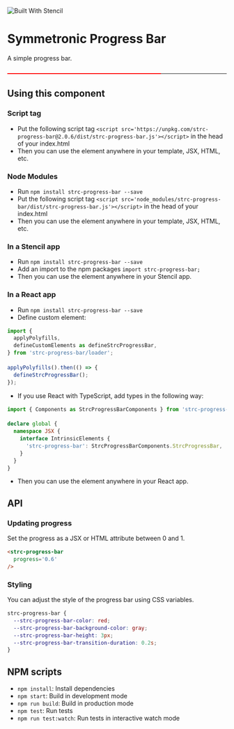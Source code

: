 ![Built With Stencil](https://img.shields.io/badge/-Built%20With%20Stencil-16161d.svg?logo=data%3Aimage%2Fsvg%2Bxml%3Bbase64%2CPD94bWwgdmVyc2lvbj0iMS4wIiBlbmNvZGluZz0idXRmLTgiPz4KPCEtLSBHZW5lcmF0b3I6IEFkb2JlIElsbHVzdHJhdG9yIDE5LjIuMSwgU1ZHIEV4cG9ydCBQbHVnLUluIC4gU1ZHIFZlcnNpb246IDYuMDAgQnVpbGQgMCkgIC0tPgo8c3ZnIHZlcnNpb249IjEuMSIgaWQ9IkxheWVyXzEiIHhtbG5zPSJodHRwOi8vd3d3LnczLm9yZy8yMDAwL3N2ZyIgeG1sbnM6eGxpbms9Imh0dHA6Ly93d3cudzMub3JnLzE5OTkveGxpbmsiIHg9IjBweCIgeT0iMHB4IgoJIHZpZXdCb3g9IjAgMCA1MTIgNTEyIiBzdHlsZT0iZW5hYmxlLWJhY2tncm91bmQ6bmV3IDAgMCA1MTIgNTEyOyIgeG1sOnNwYWNlPSJwcmVzZXJ2ZSI%2BCjxzdHlsZSB0eXBlPSJ0ZXh0L2NzcyI%2BCgkuc3Qwe2ZpbGw6I0ZGRkZGRjt9Cjwvc3R5bGU%2BCjxwYXRoIGNsYXNzPSJzdDAiIGQ9Ik00MjQuNywzNzMuOWMwLDM3LjYtNTUuMSw2OC42LTkyLjcsNjguNkgxODAuNGMtMzcuOSwwLTkyLjctMzAuNy05Mi43LTY4LjZ2LTMuNmgzMzYuOVYzNzMuOXoiLz4KPHBhdGggY2xhc3M9InN0MCIgZD0iTTQyNC43LDI5Mi4xSDE4MC40Yy0zNy42LDAtOTIuNy0zMS05Mi43LTY4LjZ2LTMuNkgzMzJjMzcuNiwwLDkyLjcsMzEsOTIuNyw2OC42VjI5Mi4xeiIvPgo8cGF0aCBjbGFzcz0ic3QwIiBkPSJNNDI0LjcsMTQxLjdIODcuN3YtMy42YzAtMzcuNiw1NC44LTY4LjYsOTIuNy02OC42SDMzMmMzNy45LDAsOTIuNywzMC43LDkyLjcsNjguNlYxNDEuN3oiLz4KPC9zdmc%2BCg%3D%3D&colorA=16161d&style=flat-square)

# Symmetronic Progress Bar

A simple progress bar.

![The progress bar component](/assets/progress-bar.png)

## Using this component

### Script tag

- Put the following script tag `<script src='https://unpkg.com/strc-progress-bar@2.0.6/dist/strc-progress-bar.js'></script>` in the head of your index.html
- Then you can use the element anywhere in your template, JSX, HTML, etc.

### Node Modules

- Run `npm install strc-progress-bar --save`
- Put the following script tag `<script src='node_modules/strc-progress-bar/dist/strc-progress-bar.js'></script>` in the head of your index.html
- Then you can use the element anywhere in your template, JSX, HTML, etc.

### In a Stencil app

- Run `npm install strc-progress-bar --save`
- Add an import to the npm packages `import strc-progress-bar;`
- Then you can use the element anywhere in your Stencil app.

### In a React app

- Run `npm install strc-progress-bar --save`
- Define custom element:

```javascript
import {
  applyPolyfills,
  defineCustomElements as defineStrcProgressBar,
} from 'strc-progress-bar/loader';

applyPolyfills().then(() => {
  defineStrcProgressBar();
});
```

- If you use React with TypeScript, add types in the following way:

```typescript
import { Components as StrcProgressBarComponents } from 'strc-progress-bar';

declare global {
  namespace JSX {
    interface IntrinsicElements {
      'strc-progress-bar': StrcProgressBarComponents.StrcProgressBar,
    }
  }
}
```

- Then you can use the element anywhere in your React app.

## API

### Updating progress

Set the progress as a JSX or HTML attribute between 0 and 1.

```html
<strc-progress-bar
  progress='0.6'
/>
```

### Styling

You can adjust the style of the progress bar using CSS variables.

```css
strc-progress-bar {
  --strc-progress-bar-color: red;
  --strc-progress-bar-background-color: gray;
  --strc-progress-bar-height: 3px;
  --strc-progress-bar-transition-duration: 0.2s;
}
```

## NPM scripts

- `npm install`: Install dependencies
- `npm start`: Build in development mode
- `npm run build`: Build in production mode
- `npm test`: Run tests
- `npm run test:watch`: Run tests in interactive watch mode
